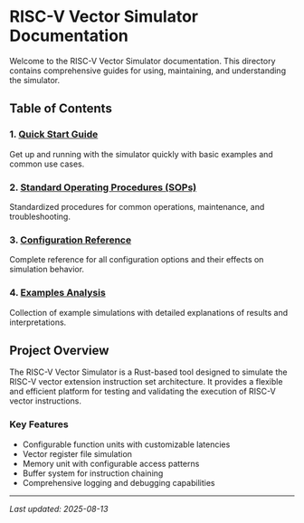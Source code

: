 # RISC-V Vector Simulator Documentation

Welcome to the RISC-V Vector Simulator documentation. This directory contains comprehensive guides for using, maintaining, and understanding the simulator.

## Table of Contents

### 1. [Quick Start Guide](./01-quick-start.md)
Get up and running with the simulator quickly with basic examples and common use cases.

### 2. [Standard Operating Procedures (SOPs)](./02-sop.md)
Standardized procedures for common operations, maintenance, and troubleshooting.

### 3. [Configuration Reference](./03-configuration.md)
Complete reference for all configuration options and their effects on simulation behavior.

### 4. [Examples Analysis](./04-examples.md)
Collection of example simulations with detailed explanations of results and interpretations.



## Project Overview

The RISC-V Vector Simulator is a Rust-based tool designed to simulate the RISC-V vector extension instruction set architecture. It provides a flexible and efficient platform for testing and validating the execution of RISC-V vector instructions.

### Key Features
- Configurable function units with customizable latencies
- Vector register file simulation
- Memory unit with configurable access patterns
- Buffer system for instruction chaining
- Comprehensive logging and debugging capabilities


---

*Last updated: 2025-08-13*